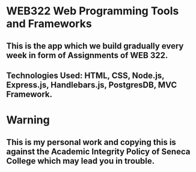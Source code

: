 # WEB322 Web Programming Tools and Frameworks

## This is the app which we build gradually every week in form of Assignments of WEB 322.

## Technologies Used: HTML, CSS, Node.js, Express.js, Handlebars.js, PostgresDB, MVC Framework.

# Warning

## This is my personal work and copying this is against the Academic Integrity Policy of Seneca College which may lead you in trouble.
